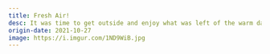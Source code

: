 ```yaml
---
title: Fresh Air!
desc: It was time to get outside and enjoy what was left of the warm days!
origin-date: 2021-10-27
image: https://i.imgur.com/1ND9WiB.jpg
---
```

